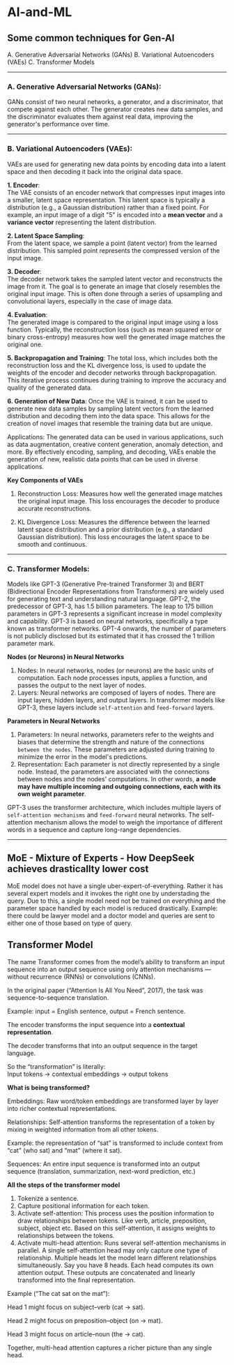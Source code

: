 # AI-and-ML

## Some common techniques for Gen-AI

A. Generative Adversarial Networks (GANs)
B. Variational Autoencoders (VAEs)
C. Transformer Models

---

### A. Generative Adversarial Networks (GANs):
GANs consist of two neural networks, a generator, and a discriminator, that compete against each other. The generator creates new data samples, and the discriminator evaluates them against real data, improving the generator's performance over time.

---

### B. Variational Autoencoders (VAEs):
VAEs are used for generating new data points by encoding data into a latent space and then decoding it back into the original data space.

**1. Encoder**:  
The VAE consists of an encoder network that compresses input images into a smaller, latent space representation. This latent space is typically a distribution (e.g., a Gaussian distribution) rather than a fixed point. For example, an input image of a digit "5" is encoded into a **mean vector** and a **variance vector** representing the latent distribution.

**2. Latent Space Sampling**:  
From the latent space, we sample a point (latent vector) from the learned distribution. This sampled point represents the compressed version of the input image.

**3. Decoder**:  
The decoder network takes the sampled latent vector and reconstructs the image from it. The goal is to generate an image that closely resembles the original input image. This is often done through a series of upsampling and convolutional layers, especially in the case of image data.

**4. Evaluation**:  
The generated image is compared to the original input image using a loss function. Typically, the reconstruction loss (such as mean squared error or binary cross-entropy) measures how well the generated image matches the original one.

**5. Backpropagation and Training**: The total loss, which includes both the reconstruction loss and the KL divergence loss, is used to update the weights of the encoder and decoder networks through backpropagation. This iterative process continues during training to improve the accuracy and quality of the generated data.

**6. Generation of New Data**: Once the VAE is trained, it can be used to generate new data samples by sampling latent vectors from the learned distribution and decoding them into the data space. This allows for the creation of novel images that resemble the training data but are unique.

Applications: The generated data can be used in various applications, such as data augmentation, creative content generation, anomaly detection, and more. By effectively encoding, sampling, and decoding, VAEs enable the generation of new, realistic data points that can be used in diverse applications.

**Key Components of VAEs**  
1. Reconstruction Loss: Measures how well the generated image matches the original input image. This loss encourages the decoder to produce accurate reconstructions.

2. KL Divergence Loss: Measures the difference between the learned latent space distribution and a prior distribution (e.g., a standard Gaussian distribution). This loss encourages the latent space to be smooth and continuous.

---

### C. Transformer Models:
Models like GPT-3 (Generative Pre-trained Transformer 3) and BERT (Bidirectional Encoder Representations from Transformers) are widely used for generating text and understanding natural language. GPT-2, the predecessor of GPT-3, has 1.5 billion parameters. The leap to 175 billion parameters in GPT-3 represents a significant increase in model complexity and capability. GPT-3 is based on neural networks, specifically a type known as transformer networks. GPT-4 onwards, the number of parameters is not publicly disclosed but its estimated that it has crossed the 1 trillion parameter mark.

**Nodes (or Neurons) in Neural Networks**  
1. Nodes: In neural networks, nodes (or neurons) are the basic units of computation. Each node processes inputs, applies a function, and passes the output to the next layer of nodes.
2. Layers: Neural networks are composed of layers of nodes. There are input layers, hidden layers, and output layers. In transformer models like GPT-3, these layers include `self-attention` and `feed-forward` layers.

**Parameters in Neural Networks**
1. Parameters: In neural networks, parameters refer to the weights and biases that determine the strength and nature of the connections `between the nodes`. These parameters are adjusted during training to minimize the error in the model's predictions.
2. Representation: Each parameter is not directly represented by a single node. Instead, the parameters are associated with the connections between nodes and the nodes' computations. In other words, **a node may have multiple incoming and outgoing connections, each with its own weight parameter**.

GPT-3 uses the transformer architecture, which includes multiple layers of `self-attention mechanisms` and `feed-forward` neural networks. The self-attention mechanism allows the model to weigh the importance of different words in a sequence and capture long-range dependencies.

---

## MoE - Mixture of Experts - How DeepSeek achieves drasticallty lower cost

MoE model does not have a single uber-expert-of-everything. Rather it has several expert models and it invokes the right one by understading the query. Due to this, a single model need not be trained on everything and the parameter space handled by each model is reduced drastically. Example: there could be lawyer model and a doctor model and queries are sent to either one of those based on type of query.


## Transformer Model

The name Transformer comes from the model’s ability to transform an input sequence into an output sequence using only attention mechanisms — without recurrence (RNNs) or convolutions (CNNs).

In the original paper (“Attention Is All You Need”, 2017), the task was sequence-to-sequence translation.

Example: input = English sentence, output = French sentence.

The encoder transforms the input sequence into a **contextual representation**.

The decoder transforms that into an output sequence in the target language.

So the “transformation” is literally:  
Input tokens → contextual embeddings → output tokens

**What is being transformed?**

Embeddings: Raw word/token embeddings are transformed layer by layer into richer contextual representations.

Relationships: Self-attention transforms the representation of a token by mixing in weighted information from all other tokens.

Example: the representation of “sat” is transformed to include context from “cat” (who sat) and “mat” (where it sat).

Sequences: An entire input sequence is transformed into an output sequence (translation, summarization, next-word prediction, etc.)


**All the steps of the transformer model**

1. Tokenize a sentence.
2. Capture positional information for each token.
3. Activate self-attention: This process uses the position information to draw relationships between tokens. Like verb, article, preposition, subject, object etc. Based on this self-attention, it assigns weights to relationships between the tokens. 
4. Activate multi-head attention: Runs several self-attention mechanisms in parallel. A single self-attention head may only capture one type of relationship. Multiple heads let the model learn different relationships simultaneously. Say you have 8 heads. Each head computes its own attention output. These outputs are concatenated and linearly transformed into the final representation.

Example (“The cat sat on the mat”):

Head 1 might focus on subject–verb (cat → sat).

Head 2 might focus on preposition–object (on → mat).

Head 3 might focus on article–noun (the → cat).

Together, multi-head attention captures a richer picture than any single head.


